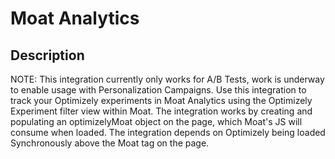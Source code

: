 # Moat Analytics

## Description

NOTE: This integration currently only works for A/B Tests, work is underway to enable usage with Personalization Campaigns. Use this integration to track your Optimizely experiments in Moat Analytics using the Optimizely Experiment filter view within Moat. The integration works by creating and populating an optimizelyMoat object on the page, which Moat's JS will consume when loaded. The integration depends on Optimizely being loaded Synchronously above the Moat tag on the page. 
